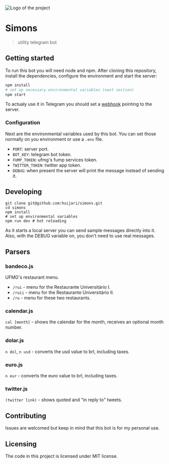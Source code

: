 ![Logo of the project](https://raw.githubusercontent.com/huijari/simons/master/logo.png)

# Simons

> utility telegram bot

## Getting started

To run this bot you will need node and npm. After cloning this repository, install the dependencies,
configure the environment and start the server:

```sh
npm install
# set up necessary environmental variables (next section)
npm start
```

To actualy use it in Telegram you should set a [webhook](https://core.telegram.org/bots/api#setwebhook)
pointing to the server.

### Configuration

Next are the environmental variables used by this bot. You can set those normally on you environment
or use a `.env` file.

- `PORT`: server port.
- `BOT_KEY`: telegram bot token.
- `FUMP_TOKEN`: ufmg's fump services token.
- `TWITTER_TOKEN`: twitter app token.
- `DEBUG`: when present the server will print the message instead of sending it.

## Developing

```shell
git clone git@github.com:huijari/simons.git
cd simons
npm install
# set up environmental variables
npm run dev # hot reloading
```

As it starts a local server you can send sample messages directly into it.
Also, with the DEBUG variable on, you don't need to use real messages.

## Parsers

### bandeco.js

UFMG's restaurant menu.

- `/rui` - menu for the Restaurante Universitário I.
- `/ruii` - menu for the Restaurante Universitário II.
- `/ru` - menu for these two restaurants.

### calendar.js

`cal [month]` - shows the calendar for the month, receives an optional month number.

### dolar.js

`n dol`, `n usd` - converts the usd value to brl, including taxes.

### euro.js

`n eur` - converts the euro value to brl, including taxes.

### twitter.js

`(twitter link)` - shows quoted and "in reply to" tweets.

## Contributing

Issues are welcomed but keep in mind that this bot is for my personal use.

## Licensing

The code in this project is licensed under MIT license.
